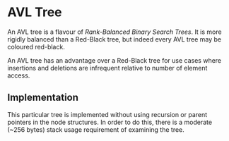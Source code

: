 
# AVL Tree

An AVL tree is a flavour of _Rank-Balanced Binary Search Trees_.
It is more rigidly balanced than a Red-Black tree, but indeed every AVL tree may be
coloured red-black.

An AVL tree has an advantage over a Red-Black tree for use cases where insertions
and deletions are infrequent relative to number of element access.

## Implementation

This particular tree is implemented without using recursion or parent pointers in
the node structures. In order to do this, there is a moderate (~256 bytes) stack usage requirement 
of examining the tree.


